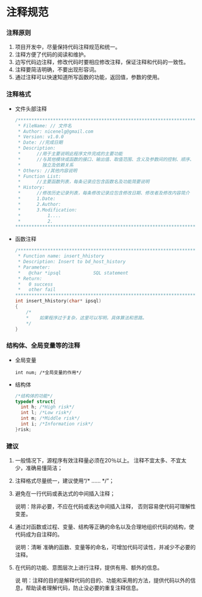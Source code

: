 # 注释规范

### 注释原则

1. 项目开发中，尽量保持代码注释规范和统一。 
2. 注释方便了代码的阅读和维护。 
3. 边写代码边注释，修改代码时要相应修改注释，保证注释和代码的一致性。 
4. 注释要简洁明确，不要出现形容词。  
5. 通过注释可以快速知道所写函数的功能，返回值，参数的使用。

### 注释格式

- 文件头部注释

  ```c
  /******************************************************************************
   * FileName: // 文件名
   * Author: nicenelg@gmail.com
   * Version: v1.0.0
   * Date: //完成日期
   * Description:
   *      //用于主要说明此程序文件完成的主要功能                                  
   *      //与其他模块或函数的接口、输出值、取值范围、含义及参数间的控制、顺序、  
   *        独立及依赖关系                                                        
   * Others: //其他内容说明
   * Function List:
   *      //主要函数列表，每条记录应包含函数名及功能简要说明                      
   * History:
   *      //修改历史记录列表，每条修改记录应包含修改日期、修改者及修改内容简介       
   *      1.Date:                                                                 
   *      2.Author:                                                               
   *      3.Modification:                                                         
   *          1....                                                               
   *          2.                                                                  
  ******************************************************************************/
  ```

- 函数注释

  ```c
  /******************************************************************************
   * Function name: insert_hhistory
   * Description: Insert to bd_host_history
   * Parameter:
   *   @char *ipsql            SQL statement                                             
   * Return:
   *   0 success
   *   other fail
  ******************************************************************************/
  int insert_hhistory(char* ipsql)
  {
      /*
      *    如果程序过于复杂，这里可以写明，具体算法和思路。
      */
  }
  ```

### 结构体、全局变量等的注释

- 全局变量

  `int num; /*全局变量的作用*/`

- 结构体

  ```c
  /*结构体的功能*/
  typedef struct{
  	int h; /*High risk*/
  	int l; /*Low risk*/
  	int m; /*Middle risk*/
  	int i; /*Information risk*/
  }risk;
  ```

### 建议

1. 一般情况下，源程序有效注释量必须在20％以上。 注释不宜太多、不宜太少，准确易懂简洁；

2. 注释格式尽量统一，建议使用“/* …… */”；

3. 避免在一行代码或表达式的中间插入注释；

   说明：除非必要，不应在代码或表达中间插入注释， 否则容易使代码可理解性变差。

4. 通过对函数或过程、变量、结构等正确的命名以及合理地组织代码的结构，使代码成为自注释的。

   说明：清晰 准确的函数、变量等的命名，可增加代码可读性，并减少不必要的注释。

5. 在代码的功能、意图层次上进行注释，提供有用、额外的信息。

   说 明：注释的目的是解释代码的目的、功能和采用的方法，提供代码以外的信息，帮助读者理解代码，防止没必要的重复注释信息。